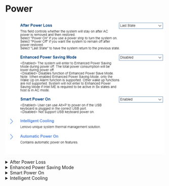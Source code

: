 # Power #
![](./img/power.png)

<details><summary>After Power Loss</summary>
One of 3 options to select whether the system will stay on after AC power is removed and then restored:

1. Power On – select this option if you use a power strip to turn the system on.
2. Power Off – select this option if you want the system to remain off after power restored.
3. **Last State** – select this option to have the system return to the previous state. Default.

| WMI Setting name | Values | SVP Req'd | AMD/Intel |
|:---|:---|:---|:---|
|  |  |  | Both |
</details>


<details><summary>Enhanced Power Saving Mode</summary>
One of 2 states:

1. Enabled – the system will enter to Enhanced Power Saving Mode during power off. The total power consumption will be lower during power off. 
2. **Disabled** – disables the function of Enhanced Power Save Mode. Default.

**Note**: When enabled "Enhanced Power Saving Mode", only the "Wake Up on Alarm" function is supported. Other wake up functions are not supported. System will not enter to "Enhanced Power Saving Mode" if Intel ME (Management Engine) is required to be active in Sx states (aka Sleep states) and host is in AC mode.

| WMI Setting name | Values | SVP Req'd | AMD/Intel |
|:---|:---|:---|:---|
|  |  |  | Both |
</details>


<details><summary>Smart Power On</summary>
One of 2 states:

1. **Enabled** – if selected, then user can use Alt+P power on in the USB keyboard is plugged in the correct USB port. Default.
2. Disabled – if selected, then system does not support USB keyboard power on.

| WMI Setting name | Values | SVP Req'd | AMD/Intel |
|:---|:---|:---|:---|
|  |  |  | Both |
</details>


<details><summary>Intelligent Cooling</summary>
Group of settings for Lenovo unique system thermal management solution. 

![](./img/intelligentcooling.png)

<details><summary>Performance Mode</summary>
One of 3 options:

1. **Best performance** – the system will run at best system performance with normal acoustic level. Default.
2. Best experience – the system will run at the best experience with balanced noise and better performance.
3. Full Speed – all fans in the system will rung at full speed. 

| WMI Setting name | Values | SVP Req'd | AMD/Intel |
|:---|:---|:---|:---|
|  |  |  | Both |
</details>

</details>